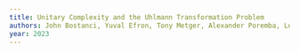 ```yaml
---
title: Unitary Complexity and the Uhlmann Transformation Problem
authors: John Bostanci, Yuval Efron, Tony Metger, Alexander Poremba, Luowen Qian, Henry Yuen
year: 2023
---
```


